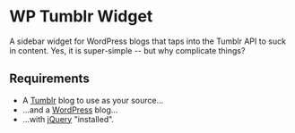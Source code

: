 # WP Tumblr Widget

A sidebar widget for WordPress blogs that taps into the Tumblr API to suck in
content.  Yes, it is super-simple -- but why complicate things?

## Requirements
* A [Tumblr](http://www.tumblr.com/) blog to use as your source...
* ...and a [WordPress](http://wordpress.org/) blog...
* ...with [jQuery](http://jquery.com/) "installed".
